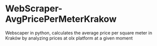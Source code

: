 # WebScraper-AvgPricePerMeterKrakow
Webscaper in python, calculates the average price per square meter in Kraków by analyzing prices at olx platform at a given moment
